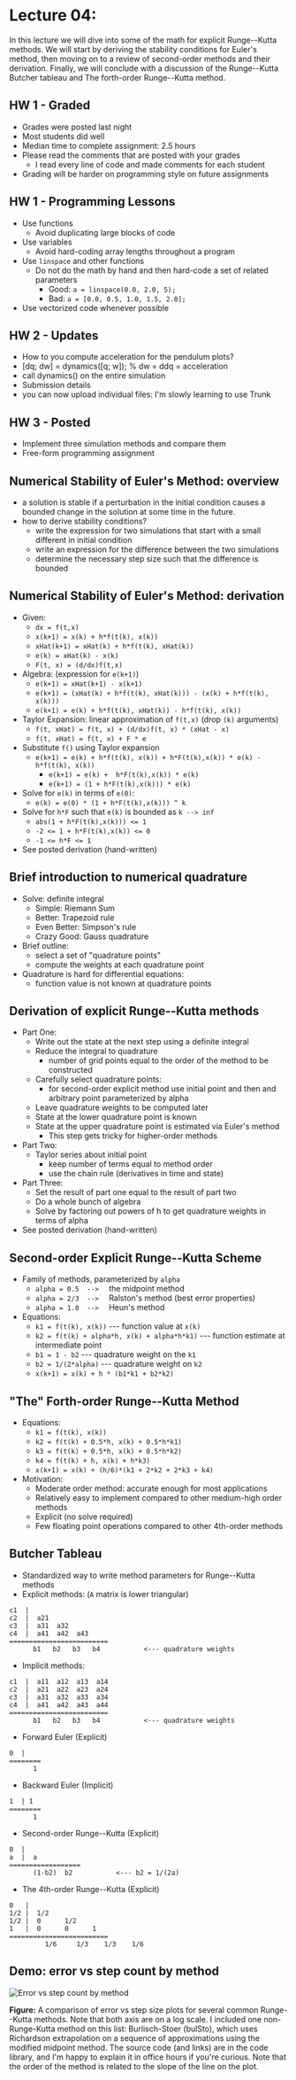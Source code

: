 # Lecture 04:

In this lecture we will dive into some of the math for explicit Runge--Kutta methods.
We will start by deriving the stability conditions for Euler's method,
then moving on to a review of second-order methods and their derivation.
Finally, we will conclude with a discussion of the Runge--Kutta Butcher tableau
and The forth-order Runge--Kutta method.

## HW 1 - Graded
- Grades were posted last night
- Most students did well
- Median time to complete assignment: 2.5 hours
- Please read the comments that are posted with your grades
  - I read every line of code and made comments for each student
- Grading will be harder on programming style on future assignments

## HW 1 - Programming Lessons
- Use functions
  - Avoid duplicating large blocks of code
- Use variables
  - Avoid hard-coding array lengths throughout a program
- Use `linspace` and other functions
  - Do not do the math by hand and then hard-code a set of related parameters
    - Good: `a = linspace(0.0, 2.0, 5);`
    - Bad: `a = [0.0, 0.5, 1.0, 1.5, 2.0];`
- Use vectorized code whenever possible

## HW 2 - Updates
- How to you compute acceleration for the pendulum plots?
- [dq; dw] = dynamics([q; w]);  % dw = ddq = acceleration
- call dynamics() on the entire simulation
- Submission details
- you can now upload individual files: I'm slowly learning to use Trunk

## HW 3 - Posted
- Implement three simulation methods and compare them
- Free-form programming assignment

## Numerical Stability of Euler's Method:  overview
- a solution is stable if a perturbation in the initial condition causes a bounded change in the solution at some time in the future.
- how to derive stability conditions?
  - write the expression for two simulations that start with a small different in initial condition
  - write an expression for the difference between the two simulations
  - determine the necessary step size such that the difference is bounded

## Numerical Stability of Euler's Method:  derivation
  - Given:
    - `dx = f(t,x)`
    - `x(k+1) = x(k) + h*f(t(k), x(k))`
    - `xHat(k+1) = xHat(k) + h*f(t(k), xHat(k))`
    - `e(k) = xHat(k) - x(k)`
    - `F(t, x) = (d/dx)f(t,x)`
  - Algebra:  (expression for `e(k+1)`)
    - `e(k+1) = xHat(k+1) - x(k+1)`
    - `e(k+1) = (xHat(k) + h*f(t(k), xHat(k))) - (x(k) + h*f(t(k), x(k)))`
    - `e(k+1) = e(k) + h*f(t(k), xHat(k)) - h*f(t(k), x(k))`
  - Taylor Expansion:  linear approximation of `f(t,x)` (drop `(k)` arguments)
    - `f(t, xHat) = f(t, x) + (d/dx)f(t, x) * (xHat - x)`
    - `f(t, xHat) = f(t, x) + F * e`
  - Substitute `f()` using Taylor expansion
    - `e(k+1) = e(k) + h*f(t(k), x(k)) + h*F(t(k),x(k)) * e(k) - h*f(t(k), x(k))`
      - `e(k+1) = e(k) +  h*F(t(k),x(k)) * e(k)`
      - `e(k+1) = (1 + h*F(t(k),x(k))) * e(k)`
  - Solve for `e(k)` in terms of `e(0)`:
    - `e(k) = e(0) * (1 + h*F(t(k),x(k))) ^ k`
  - Solve for `h*F` such that `e(k)` is bounded as `k --> inf`
    - `abs(1 + h*F(t(k),x(k))) <= 1`
    - `-2 <= 1 + h*F(t(k),x(k)) <= 0`
    - `-1 <= h*F <= 1`
  - See posted derivation (hand-written)

## Brief introduction to numerical quadrature
- Solve: definite integral
  - Simple: Riemann Sum
  - Better: Trapezoid rule
  - Even Better: Simpson's rule
  - Crazy Good: Gauss quadrature
- Brief outline:
  - select a set of "quadrature points"
  - compute the weights at each quadrature point
- Quadrature is hard for differential equations:
  - function value is not known at quadrature points

## Derivation of explicit Runge--Kutta methods
- Part One:
  - Write out the state at the next step using a definite integral
  - Reduce the integral to quadrature
    - number of grid points equal to the order of the method to be constructed
  - Carefully select quadrature points:
    - for second-order explicit method use initial point and then and arbitrary point parameterized by alpha
  - Leave quadrature weights to be computed later
  - State at the lower quadrature point is known
  - State at the upper quadrature point is estimated via Euler's method
    - This step gets tricky for higher-order methods
- Part Two:
  - Taylor series about initial point
    - keep number of terms equal to method order
    - use the chain rule  (derivatives in time and state)
- Part Three:
  - Set the result of part one equal to the result of part two
  - Do a whole bunch of algebra
  - Solve by factoring out powers of h to get quadrature weights in terms of alpha
- See posted derivation (hand-written)

## Second-order Explicit Runge--Kutta Scheme
- Family of methods, parameterized by `alpha`
  - `alpha = 0.5  -->  ` the midpoint method  
  - `alpha = 2/3  -->  ` Ralston's method (best error properties)  
  - `alpha = 1.0  -->  ` Heun's method
- Equations:
  - `k1 = f(t(k), x(k))`  --- function value at `x(k)`
  - `k2 = f(t(k) + alpha*h, x(k) + alpha*h*k1)`  --- function estimate at intermediate point
  - `b1 = 1 - b2`  ---  quadrature weight on the `k1`
  - `b2 = 1/(2*alpha)`  ---  quadrature weight on `k2`
  - `x(k+1) = x(k) + h * (b1*k1 + b2*k2)`

## "The" Forth-order Runge--Kutta Method
- Equations:
  - `k1 = f(t(k), x(k))`
  - `k2 = f(t(k) + 0.5*h, x(k) + 0.5*h*k1)`
  - `k3 = f(t(k) + 0.5*h, x(k) + 0.5*h*k2)`
  - `k4 = f(t(k) + h, x(k) + h*k3)`
  - `x(k+1) = x(k) + (h/6)*(k1 + 2*k2 + 2*k3 + k4)`
- Motivation:
  - Moderate order method: accurate enough for most applications
  - Relatively easy to implement compared to other medium-high order methods
  - Explicit (no solve required)
  - Few floating point operations compared to other 4th-order methods

## Butcher Tableau
- Standardized way to write method parameters for Runge--Kutta methods
- Explicit methods:   (`A` matrix is lower triangular)
```
c1  |
c2  |  a21
c3  |  a31  a32
c4  |  a41  a42  a43
=========================
      b1   b2   b3   b4           <--- quadrature weights
```
- Implicit methods:   
```
c1  |  a11  a12  a13  a14
c2  |  a21  a22  a23  a24
c3  |  a31  a32  a33  a34
c4  |  a41  a42  a43  a44
=========================
      b1   b2   b3   b4           <--- quadrature weights
```
- Forward Euler (Explicit)
```
0  |
========
      1
```
- Backward Euler (Implicit)
```
1  | 1
========
      1
```
- Second-order Runge--Kutta (Explicit)
```
0  |
a  |  a
==================
      (1-b2)  b2           <--- b2 = 1/(2a)
```
- The 4th-order Runge--Kutta (Explicit)
```
0   |
1/2 |  1/2
1/2 |  0      1/2
1   |  0      0      1
=========================
         1/6     1/3    1/3    1/6     
```

## Demo: error vs step count by method

![Error vs step count by method](DEMO_method_accuracy_comparison.png "Error vs step count by method")

**Figure:** A comparison of error vs step size plots for several common Runge--Kutta methods. Note that both axis are on a log scale.
I included one non-Runge-Kutta method on this list: Burlisch-Stoer (bulSto),
which uses Richardson extrapolation on a sequence of approximations using the
modified midpoint method. The source code (and links) are in the code library,
and I'm happy to explain it in office hours if you're curious. Note that the
order of the method is related to the slope of the line on the plot.
